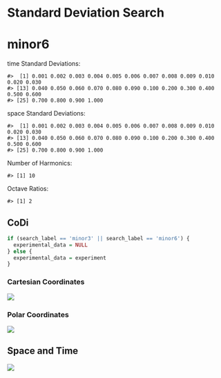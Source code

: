 Standard Deviation Search
================

# minor6

time Standard Deviations:

    #>  [1] 0.001 0.002 0.003 0.004 0.005 0.006 0.007 0.008 0.009 0.010 0.020 0.030
    #> [13] 0.040 0.050 0.060 0.070 0.080 0.090 0.100 0.200 0.300 0.400 0.500 0.600
    #> [25] 0.700 0.800 0.900 1.000

space Standard Deviations:

    #>  [1] 0.001 0.002 0.003 0.004 0.005 0.006 0.007 0.008 0.009 0.010 0.020 0.030
    #> [13] 0.040 0.050 0.060 0.070 0.080 0.090 0.100 0.200 0.300 0.400 0.500 0.600
    #> [25] 0.700 0.800 0.900 1.000

Number of Harmonics:

    #> [1] 10

Octave Ratios:

    #> [1] 2

## CoDi

``` r
if (search_label == 'minor3' || search_label == 'minor6') {
  experimental_data = NULL
} else {
  experimental_data = experiment
}
```

### Cartesian Coordinates

![](../figures/standard_deviation_search/_CoDi-1.png)<!-- -->

### Polar Coordinates

![](../figures/standard_deviation_search/_Polar_CoDi-1.png)<!-- -->

## Space and Time

![](../figures/standard_deviation_search/_Spacetime-1.png)<!-- -->
